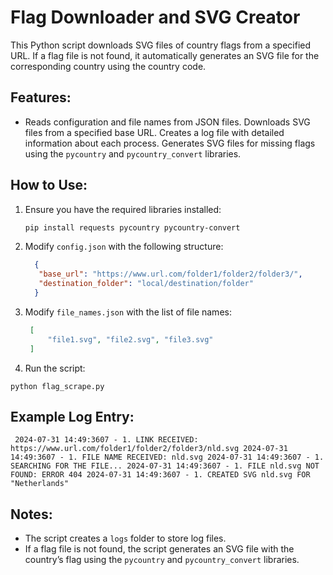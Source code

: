 # Flag Downloader and SVG Creator

This Python script downloads SVG files of country flags from a specified URL. If a flag file is not found, it automatically generates an SVG file for the corresponding country using the country code.

## Features:
- Reads configuration and file names from JSON files.
Downloads SVG files from a specified base URL.
Creates a log file with detailed information about each process.
Generates SVG files for missing flags using the `pycountry` and `pycountry_convert` libraries.


## How to Use:
1. Ensure you have the required libraries installed:
   
   ```bash
   pip install requests pycountry pycountry-convert

3. Modify `config.json` with the following structure:
   
   ```json
     {
      "base_url": "https://www.url.com/folder1/folder2/folder3/",
      "destination_folder": "local/destination/folder"
     }
   
4. Modify `file_names.json` with the list of file names:
   
   ```json
    [
        "file1.svg", "file2.svg", "file3.svg"
    ]

6. Run the script:
   
`python flag_scrape.py`

## Example Log Entry:
   `
      2024-07-31 14:49:3607 - 1. LINK RECEIVED: https://www.url.com/folder1/folder2/folder3/nld.svg
      2024-07-31 14:49:3607 - 1. FILE NAME RECEIVED: nld.svg
      2024-07-31 14:49:3607 - 1. SEARCHING FOR THE FILE...
      2024-07-31 14:49:3607 - 1. FILE nld.svg NOT FOUND: ERROR 404
      2024-07-31 14:49:3607 - 1. CREATED SVG nld.svg FOR "Netherlands"`

## Notes:
- The script creates a `logs` folder to store log files.
- If a flag file is not found, the script generates an SVG file with the country’s flag using the `pycountry` and `pycountry_convert` libraries.




